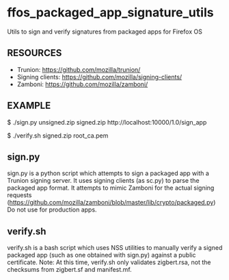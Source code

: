 ffos_packaged_app_signature_utils
=================================

Utils to sign and verify signatures from packaged apps for Firefox OS

RESOURCES
---------
* Trunion: https://github.com/mozilla/trunion/
* Signing clients: https://github.com/mozilla/signing-clients/
* Zamboni: https://github.com/mozilla/zamboni/

EXAMPLE
-------

  $ ./sign.py unsigned.zip signed.zip http://localhost:10000/1.0/sign\_app

  $ ./verify.sh signed.zip root\_ca.pem

sign.py
-------

sign.py is a python script which attempts to sign a packaged app with a Trunion signing server.
It uses signing clients (as sc.py) to parse the packaged app format.
It attempts to mimic Zamboni for the actual signing requests (https://github.com/mozilla/zamboni/blob/master/lib/crypto/packaged.py)
Do not use for production apps.

verify.sh
---------

verify.sh is a bash script which uses NSS utilities to manually verify a signed packaged app (such as one obtained with sign.py) against a public certificate.
Note: At this time, verify.sh only validates zigbert.rsa, not the checksums from zigbert.sf and manifest.mf.
